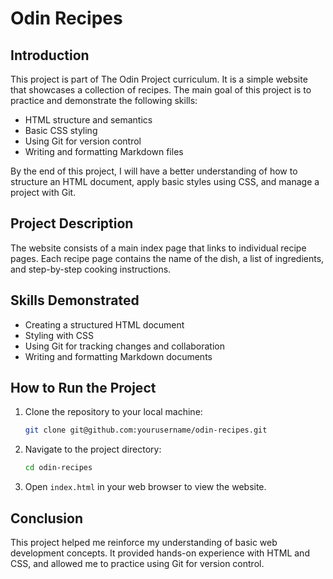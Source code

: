 # Odin Recipes

## Introduction

This project is part of The Odin Project curriculum. It is a simple website that showcases a collection of recipes. The main goal of this project is to practice and demonstrate the following skills:

- HTML structure and semantics
- Basic CSS styling
- Using Git for version control
- Writing and formatting Markdown files

By the end of this project, I will have a better understanding of how to structure an HTML document, apply basic styles using CSS, and manage a project with Git.

## Project Description

The website consists of a main index page that links to individual recipe pages. Each recipe page contains the name of the dish, a list of ingredients, and step-by-step cooking instructions.

## Skills Demonstrated

- Creating a structured HTML document
- Styling with CSS
- Using Git for tracking changes and collaboration
- Writing and formatting Markdown documents

## How to Run the Project

1. Clone the repository to your local machine:
    ```sh
    git clone git@github.com:yourusername/odin-recipes.git
    ```
2. Navigate to the project directory:
    ```sh
    cd odin-recipes
    ```
3. Open `index.html` in your web browser to view the website.

## Conclusion

This project helped me reinforce my understanding of basic web development concepts. It provided hands-on experience with HTML and CSS, and allowed me to practice using Git for version control.
